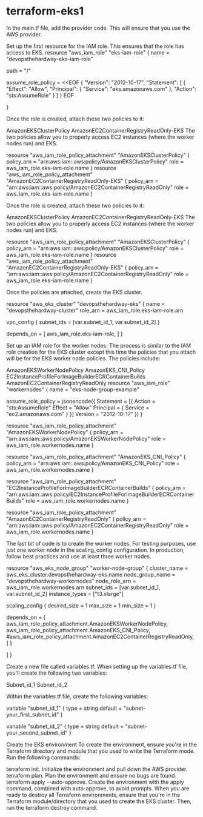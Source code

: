 # terraform-eks1
In the main.tf file, add the provider code. This will ensure that you use the AWS provider.

Set up the first resource for the IAM role. This ensures that the role has access to EKS.
resource "aws_iam_role" "eks-iam-role" {
 name = "devopsthehardway-eks-iam-role"

 path = "/"

 assume_role_policy = <<EOF
{
 "Version": "2012-10-17",
 "Statement": [
  {
   "Effect": "Allow",
   "Principal": {
    "Service": "eks.amazonaws.com"
   },
   "Action": "sts:AssumeRole"
  }
 ]
}
EOF

}

Once the role is created, attach these two policies to it:

AmazonEKSClusterPolicy
AmazonEC2ContainerRegistryReadOnly-EKS
The two policies allow you to properly access EC2 instances (where the worker nodes run) and EKS.

resource "aws_iam_role_policy_attachment" "AmazonEKSClusterPolicy" {
 policy_arn = "arn:aws:iam::aws:policy/AmazonEKSClusterPolicy"
 role    = aws_iam_role.eks-iam-role.name
}
resource "aws_iam_role_policy_attachment" "AmazonEC2ContainerRegistryReadOnly-EKS" {
 policy_arn = "arn:aws:iam::aws:policy/AmazonEC2ContainerRegistryReadOnly"
 role    = aws_iam_role.eks-iam-role.name
}

Once the role is created, attach these two policies to it:

AmazonEKSClusterPolicy
AmazonEC2ContainerRegistryReadOnly-EKS
The two policies allow you to properly access EC2 instances (where the worker nodes run) and EKS.

resource "aws_iam_role_policy_attachment" "AmazonEKSClusterPolicy" {
 policy_arn = "arn:aws:iam::aws:policy/AmazonEKSClusterPolicy"
 role    = aws_iam_role.eks-iam-role.name
}
resource "aws_iam_role_policy_attachment" "AmazonEC2ContainerRegistryReadOnly-EKS" {
 policy_arn = "arn:aws:iam::aws:policy/AmazonEC2ContainerRegistryReadOnly"
 role    = aws_iam_role.eks-iam-role.name
}

Once the policies are attached, create the EKS cluster.

resource "aws_eks_cluster" "devopsthehardway-eks" {
 name = "devopsthehardway-cluster"
 role_arn = aws_iam_role.eks-iam-role.arn

 vpc_config {
  subnet_ids = [var.subnet_id_1, var.subnet_id_2]
 }

 depends_on = [
  aws_iam_role.eks-iam-role,
 ]
}

Set up an IAM role for the worker nodes. The process is similar to the IAM role creation for the EKS cluster except this time the policies that you attach will be for the EKS worker node policies. The policies include:

AmazonEKSWorkerNodePolicy
AmazonEKS_CNI_Policy
EC2InstanceProfileForImageBuilderECRContainerBuilds
AmazonEC2ContainerRegistryReadOnly
resource "aws_iam_role" "workernodes" {
  name = "eks-node-group-example"
 
  assume_role_policy = jsonencode({
   Statement = [{
    Action = "sts:AssumeRole"
    Effect = "Allow"
    Principal = {
     Service = "ec2.amazonaws.com"
    }
   }]
   Version = "2012-10-17"
  })
 }
 
 resource "aws_iam_role_policy_attachment" "AmazonEKSWorkerNodePolicy" {
  policy_arn = "arn:aws:iam::aws:policy/AmazonEKSWorkerNodePolicy"
  role    = aws_iam_role.workernodes.name
 }
 
 resource "aws_iam_role_policy_attachment" "AmazonEKS_CNI_Policy" {
  policy_arn = "arn:aws:iam::aws:policy/AmazonEKS_CNI_Policy"
  role    = aws_iam_role.workernodes.name
 }
 
 resource "aws_iam_role_policy_attachment" "EC2InstanceProfileForImageBuilderECRContainerBuilds" {
  policy_arn = "arn:aws:iam::aws:policy/EC2InstanceProfileForImageBuilderECRContainerBuilds"
  role    = aws_iam_role.workernodes.name
 }
 
 resource "aws_iam_role_policy_attachment" "AmazonEC2ContainerRegistryReadOnly" {
  policy_arn = "arn:aws:iam::aws:policy/AmazonEC2ContainerRegistryReadOnly"
  role    = aws_iam_role.workernodes.name
 }

The last bit of code is to create the worker nodes. For testing purposes, use just one worker node in the scaling_config configuration. In production, follow best practices and use at least three worker nodes.

 resource "aws_eks_node_group" "worker-node-group" {
  cluster_name  = aws_eks_cluster.devopsthehardway-eks.name
  node_group_name = "devopsthehardway-workernodes"
  node_role_arn  = aws_iam_role.workernodes.arn
  subnet_ids   = [var.subnet_id_1, var.subnet_id_2]
  instance_types = ["t3.xlarge"]
 
  scaling_config {
   desired_size = 1
   max_size   = 1
   min_size   = 1
  }
 
  depends_on = [
   aws_iam_role_policy_attachment.AmazonEKSWorkerNodePolicy,
   aws_iam_role_policy_attachment.AmazonEKS_CNI_Policy,
   #aws_iam_role_policy_attachment.AmazonEC2ContainerRegistryReadOnly,
  ]
 }

  ]
 }
 
 Create a new file called variables.tf. When setting up the variables.tf file, you'll create the following two variables:

Subnet_id_1
Subnet_id_2

Within the variables.tf file, create the following variables:

 variable "subnet_id_1" {
  type = string
  default = "subnet-your_first_subnet_id"
 }
 
 variable "subnet_id_2" {
  type = string
  default = "subnet-your_second_subnet_id"
 }
 
 Create the EKS environment
To create the environment, ensure you're in the Terraform directory and module that you used to write the Terraform mode. Run the following commands:

terraform init. Initialize the environment and pull down the AWS provider.
terraform plan. Plan the environment and ensure no bugs are found.
terraform apply --auto-approve. Create the environment with the apply command, combined with auto-approve, to avoid prompts.
When you are ready to destroy all Terraform environments, ensure that you're in the Terraform module/directory that you used to create the EKS cluster. Then, run the terraform destroy command.
